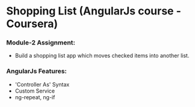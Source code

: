 # Shopping List (AngularJs course - Coursera)

### Module-2 Assignment:
* Build a shopping list app which moves checked items into another list.

### AngularJs Features:
-	'Controller As' Syntax
-	Custom Service
-	ng-repeat, ng-if
